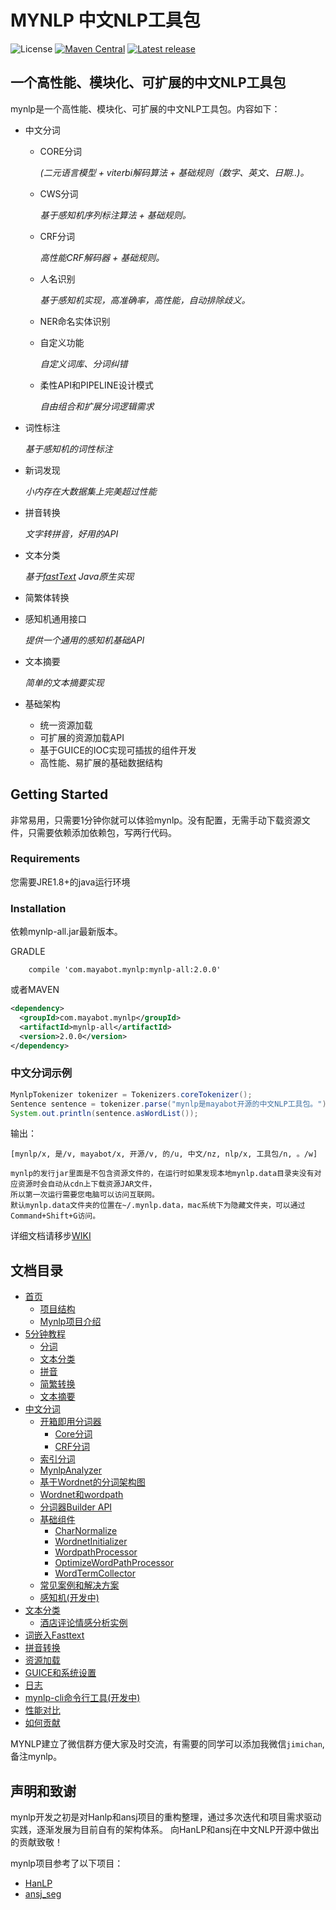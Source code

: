 # MYNLP 中文NLP工具包

![License](https://img.shields.io/github/license/mayabot/mynlp.svg)
[![Maven Central](https://img.shields.io/maven-metadata/v/http/central.maven.org/maven2/com/mayabot/mynlp/mynlp-core/maven-metadata.xml.svg)](http://mvnrepository.com/artifact/com.mayabot.mynlp)
[![Latest release](https://img.shields.io/github/release/mayabot/mynlp/all.svg)](https://github.com/mayabot/mynlp/releases/latest)

## 一个高性能、模块化、可扩展的中文NLP工具包

mynlp是一个高性能、模块化、可扩展的中文NLP工具包。内容如下：
- 中文分词
    - CORE分词 
    
        _(二元语言模型 + viterbi解码算法 + 基础规则（数字、英文、日期..)。_
    - CWS分词
    
        _基于感知机序列标注算法 + 基础规则。_
    - CRF分词
    
        _高性能CRF解码器 + 基础规则。_
    - 人名识别
    
        _基于感知机实现，高准确率，高性能，自动排除歧义。_
    - NER命名实体识别
    - 自定义功能 
    
        _自定义词库、分词纠错_
    - 柔性API和PIPELINE设计模式
    
        _自由组合和扩展分词逻辑需求_
- 词性标注

    _基于感知机的词性标注_
- 新词发现

    _小内存在大数据集上完美超过性能_
- 拼音转换

    _文字转拼音，好用的API_
- 文本分类

    _基于[fastText](https://github.com/mayabot/fastText4j) Java原生实现_
- 简繁体转换
- 感知机通用接口

    _提供一个通用的感知机基础API_
- 文本摘要

    _简单的文本摘要实现_
    
- 基础架构
    - 统一资源加载
    - 可扩展的资源加载API
    - 基于GUICE的IOC实现可插拔的组件开发
    - 高性能、易扩展的基础数据结构


## Getting Started
非常易用，只需要1分钟你就可以体验mynlp。没有配置，无需手动下载资源文件，只需要依赖添加依赖包，写两行代码。

### Requirements
您需要JRE1.8+的java运行环境

### Installation

依赖mynlp-all.jar最新版本。

GRADLE
```
    compile 'com.mayabot.mynlp:mynlp-all:2.0.0'
```
或者MAVEN
```xml
<dependency>
  <groupId>com.mayabot.mynlp</groupId>
  <artifactId>mynlp-all</artifactId>
  <version>2.0.0</version>
</dependency>
```

### 中文分词示例

```java
MynlpTokenizer tokenizer = Tokenizers.coreTokenizer();
Sentence sentence = tokenizer.parse("mynlp是mayabot开源的中文NLP工具包。");
System.out.println(sentence.asWordList());
```
输出：
```text
[mynlp/x, 是/v, mayabot/x, 开源/v, 的/u, 中文/nz, nlp/x, 工具包/n, 。/w]
```

    mynlp的发行jar里面是不包含资源文件的，在运行时如果发现本地mynlp.data目录夹没有对应资源时会自动从cdn上下载资源JAR文件，
    所以第一次运行需要您电脑可以访问互联网。
    默认mynlp.data文件夹的位置在~/.mynlp.data，mac系统下为隐藏文件夹，可以通过Command+Shift+G访问。


详细文档请移步[WIKI](https://github.com/mayabot/mynlp/wiki/Home)

## 文档目录
    
* [首页](https://github.com/mayabot/mynlp/wiki/Home)
  * [项目结构](https://github.com/mayabot/mynlp/wiki/Home#项目结构)
  * [Mynlp项目介绍](https://github.com/mayabot/mynlp/wiki/Home#Mynlp项目介绍)
* [5分钟教程](https://github.com/mayabot/mynlp/wiki/QuickTutorial)
  * [分词](https://github.com/mayabot/mynlp/wiki/QuickTutorial#分词)
  * [文本分类](https://github.com/mayabot/mynlp/wiki/QuickTutorial#文本分类)
  * [拼音](https://github.com/mayabot/mynlp/wiki/QuickTutorial#拼音)
  * [简繁转换](https://github.com/mayabot/mynlp/wiki/QuickTutorial#简繁转换)
  * [文本摘要](https://github.com/mayabot/mynlp/wiki/QuickTutorial#文本摘要)
* [中文分词](https://github.com/mayabot/mynlp/wiki/segment)
  * [开箱即用分词器](https://github.com/mayabot/mynlp/wiki/TokenizerBuilderList)
    * [Core分词](https://github.com/mayabot/mynlp/wiki/TokenizerBuilderList#Core分词器)
    * [CRF分词](https://github.com/mayabot/mynlp/wiki/TokenizerBuilderList#CRF分词)
  * [索引分词](https://github.com/mayabot/mynlp/wiki/index)
  * [MynlpAnalyzer](https://github.com/mayabot/mynlp/wiki/MynlpAnalyzer)
  * [基于Wordnet的分词架构图](https://github.com/mayabot/mynlp/wiki/WordnetFramework)
  * [Wordnet和wordpath](https://github.com/mayabot/mynlp/wiki/Wordnet)
  * [分词器Builder API](https://github.com/mayabot/mynlp/wiki/WordnetTokenizerBuilder)
  * [基础组件](https://github.com/mayabot/mynlp/wiki/Component)
      * [CharNormalize](https://github.com/mayabot/mynlp/wiki/Component#CharNormalize)
      * [WordnetInitializer](https://github.com/mayabot/mynlp/wiki/Component#WordnetInitializer)
      * [WordpathProcessor](https://github.com/mayabot/mynlp/wiki/Component#WordpathProcessor)
      * [OptimizeWordPathProcessor](https://github.com/mayabot/mynlp/wiki/Component#OptimizeWordPathProcessor)
      * [WordTermCollector](https://github.com/mayabot/mynlp/wiki/Component#WordTermCollector)
  * [常见案例和解决方案](https://github.com/mayabot/mynlp/wiki/Recipes)
  * [感知机(开发中)](https://github.com/mayabot/mynlp/wiki/perceptron)
* [文本分类](https://github.com/mayabot/mynlp/wiki/classification)
  * [酒店评论情感分析实例](https://github.com/mayabot/mynlp/wiki/classification#酒店评论情感分析实例)
* [词嵌入Fasttext](https://github.com/mayabot/mynlp/wiki/Fasttext)
* [拼音转换](https://github.com/mayabot/mynlp/wiki/Pinyin)
* [资源加载](https://github.com/mayabot/mynlp/wiki/Resouce)
* [GUICE和系统设置](https://github.com/mayabot/mynlp/wiki/Guice)
* [日志](https://github.com/mayabot/mynlp/wiki/Logger)
* [mynlp-cli命令行工具(开发中)](https://github.com/mayabot/mynlp/wiki/CLI)
* [性能对比](https://github.com/mayabot/mynlp/wiki/performance)
* [如何贡献](https://github.com/mayabot/mynlp/wiki/HowToContribute)


MYNLP建立了微信群方便大家及时交流，有需要的同学可以添加我微信`jimichan`,备注mynlp。


## 声明和致谢

mynlp开发之初是对Hanlp和ansj项目的重构整理，通过多次迭代和项目需求驱动实践，逐渐发展为目前自有的架构体系。
向HanLP和ansj在中文NLP开源中做出的贡献致敬！

mynlp项目参考了以下项目：
- [HanLP](https://github.com/hankcs/HanLP)
- [ansj_seg](https://github.com/NLPchina/ansj_seg)

